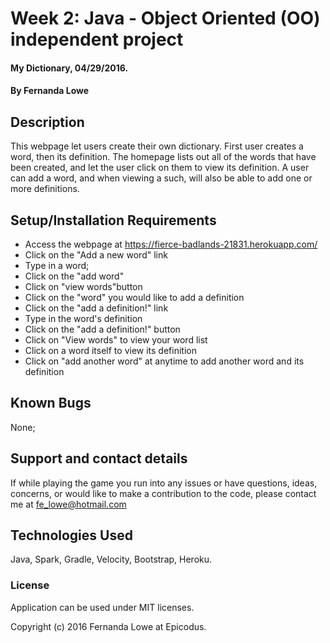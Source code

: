 # Week 2: Java - Object Oriented (OO) independent project

#### My Dictionary, 04/29/2016.

#### By Fernanda Lowe

## Description

This webpage let users create their own dictionary. First user creates a word,  then its definition. The homepage lists out all of the words that have been created, and let the user click on them to view its definition. A user can add a word, and when viewing a such, will also be able to add one or more definitions.

## Setup/Installation Requirements

* Access the webpage at https://fierce-badlands-21831.herokuapp.com/
* Click on the "Add a new word" link
* Type in a word;
* Click on the "add word"
* Click on  "view words"button
* Click on the "word" you would like to add a definition
* Click on the "add a definition!" link
* Type in the word's definition
* Click on the "add a definition!" button
* Click on "View words" to view your word list
* Click on a word itself to view its definition
* Click on "add another word" at anytime to add another word and its definition

## Known Bugs

None;

## Support and contact details

If while playing the game you run into any issues or have questions, ideas, concerns, or would like to make a contribution to the code, please contact me at fe_lowe@hotmail.com

## Technologies Used

Java, Spark, Gradle, Velocity, Bootstrap, Heroku.

### License

Application can be used under MIT licenses.

Copyright (c) 2016 Fernanda Lowe at Epicodus.
